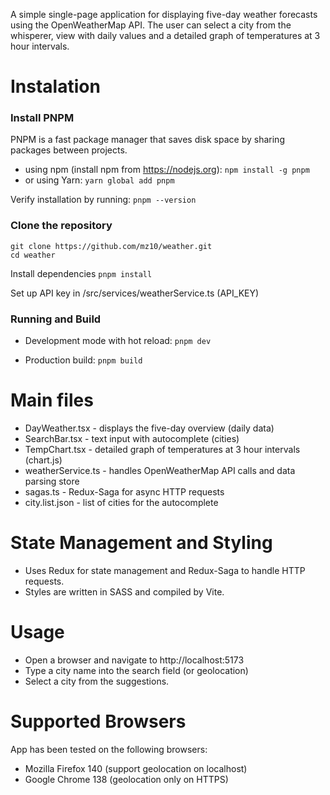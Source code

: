 A simple single-page application for displaying five-day weather forecasts using the OpenWeatherMap API. The user can select a city from the whisperer, view with daily values and a detailed graph of temperatures at 3 hour intervals.

# Instalation
### Install PNPM
PNPM is a fast package manager that saves disk space by sharing packages between projects.
- using npm (install npm from https://nodejs.org):
`npm install -g pnpm`
- or using Yarn:
`yarn global add pnpm`

Verify installation by running:
`pnpm --version`

### Clone the repository
```
git clone https://github.com/mz10/weather.git
cd weather
```

Install dependencies
`pnpm install`

Set up API key in /src/services/weatherService.ts (API_KEY)

### Running and Build
- Development mode with hot reload:
`pnpm dev`

- Production build:
`pnpm build`

# Main files
- DayWeather.tsx - displays the five-day overview (daily data)
- SearchBar.tsx - text input with autocomplete (cities)
- TempChart.tsx - detailed graph of temperatures at 3 hour intervals (chart.js)
- weatherService.ts - handles OpenWeatherMap API calls and data parsing store
- sagas.ts - Redux-Saga for async HTTP requests
- city.list.json - list of cities for the autocomplete

# State Management and Styling
- Uses Redux for state management and Redux-Saga to handle HTTP requests.
- Styles are written in SASS and compiled by Vite.

# Usage
- Open a browser and navigate to http://localhost:5173
- Type a city name into the search field (or geolocation)
- Select a city from the suggestions.

# Supported Browsers
App has been tested on the following browsers:
- Mozilla Firefox 140 (support geolocation on localhost)
- Google Chrome 138 (geolocation only on HTTPS)